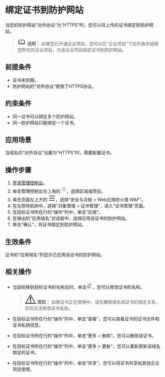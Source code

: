# 绑定证书到防护网站<a name="waf_01_0367"></a>

当您的防护网站“对外协议“为“HTTPS“时，您可以将上传的证书绑定到防护网站。

>![](public_sys-resources/icon-note.gif) **说明：** 
>如果您已开通企业项目，您可以在“企业项目“下拉列表中选择您所在的企业项目，为该企业项目绑定证书到防护网站。

## 前提条件<a name="section12726112995613"></a>

-   证书未到期。
-   防护网站的“对外协议“使用了HTTPS协议。

## 约束条件<a name="section270711371424"></a>

-   同一证书可以绑定多个防护网站。
-   同一防护网站只能绑定一个证书。

## 应用场景<a name="section85414101445"></a>

当域名的“对外协议“设置为“HTTPS“时，需要配置证书。

## 操作步骤<a name="section8813162681918"></a>

1.  [登录管理控制台](https://console.huaweicloud.com/?locale=zh-cn)。
2.  单击管理控制台左上角的![](figures/选择区域图标-116.jpg)，选择区域或项目。
3.  单击页面左上方的![](figures/icon-Service-117.png)，选择“安全与合规  \>  Web应用防火墙 WAF“。
4.  在左侧导航树中，选择“对象管理  \>  证书管理“，进入“证书管理“页面。
5.  在目标证书所在行的“操作“列中，单击“应用“。
6.  在弹出的“应用域名“对话框中，选择应用该证书的防护网站。
7.  单击“确认“，将证书绑定到防护网站。

## 生效条件<a name="section18490160375"></a>

证书的“应用域名“列显示已应用该证书的防护网站。

## 相关操作<a name="section7707183364817"></a>

-   当鼠标移到目标证书的名称后时，单击![](figures/icon-modifycaname.png)，您可以修改证书的名称。

    >![](public_sys-resources/icon-notice.gif) **须知：** 
    >如果证书正在使用中，请先解除域名和证书的绑定关系，否则无法修改证书名称。

-   在目标证书所在行的“操作“列中，单击“查看“，您可以查看证书的证书文件和证书私钥信息。
-   在目标证书所在行的“操作“列中，单击“更多  \>  删除“，您可以删除该证书。
-   在目标证书所在行的“操作“列中，单击“更多  \>  更新“，您可以重新更新该域名绑定的证书。
-   在目标证书所在行的“操作“列中，单击“共享“，您可以将证书共享给其他企业项目使用。

